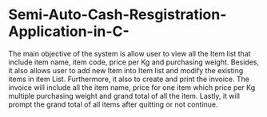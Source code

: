 # Semi-Auto-Cash-Resgistration-Application-in-C-

The main objective of the system is allow user to view all the Item list that include item name, item code, price per Kg and purchasing weight. Besides, it also allows user to add new Item into Item list and modify the existing items in item List. Furthermore, it also to create and print the invoice. The invoice will include all the item name, price for one item which price per Kg multiple purchasing weight and grand total of all the item. Lastly, it will prompt the grand total of all items after quitting or not continue.
